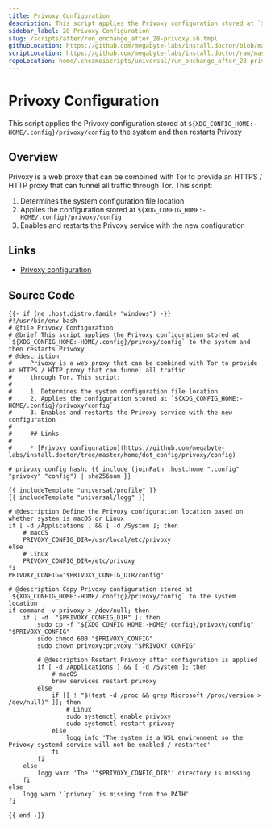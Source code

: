 ```yaml
---
title: Privoxy Configuration
description: This script applies the Privoxy configuration stored at `${XDG_CONFIG_HOME:-HOME/.config}/privoxy/config` to the system and then restarts Privoxy
sidebar_label: 28 Privoxy Configuration
slug: /scripts/after/run_onchange_after_28-privoxy.sh.tmpl
githubLocation: https://github.com/megabyte-labs/install.doctor/blob/master/home/.chezmoiscripts/universal/run_onchange_after_28-privoxy.sh.tmpl
scriptLocation: https://github.com/megabyte-labs/install.doctor/raw/master/home/.chezmoiscripts/universal/run_onchange_after_28-privoxy.sh.tmpl
repoLocation: home/.chezmoiscripts/universal/run_onchange_after_28-privoxy.sh.tmpl
---
```

# Privoxy Configuration

This script applies the Privoxy configuration stored at `${XDG_CONFIG_HOME:-HOME/.config}/privoxy/config` to the system and then restarts Privoxy

## Overview

Privoxy is a web proxy that can be combined with Tor to provide an HTTPS / HTTP proxy that can funnel all traffic
through Tor. This script:

1. Determines the system configuration file location
2. Applies the configuration stored at `${XDG_CONFIG_HOME:-HOME/.config}/privoxy/config`
3. Enables and restarts the Privoxy service with the new configuration

## Links

* [Privoxy configuration](https://github.com/megabyte-labs/install.doctor/tree/master/home/dot_config/privoxy/config)



## Source Code

```
{{- if (ne .host.distro.family "windows") -}}
#!/usr/bin/env bash
# @file Privoxy Configuration
# @brief This script applies the Privoxy configuration stored at `${XDG_CONFIG_HOME:-HOME/.config}/privoxy/config` to the system and then restarts Privoxy
# @description
#     Privoxy is a web proxy that can be combined with Tor to provide an HTTPS / HTTP proxy that can funnel all traffic
#     through Tor. This script:
#
#     1. Determines the system configuration file location
#     2. Applies the configuration stored at `${XDG_CONFIG_HOME:-HOME/.config}/privoxy/config`
#     3. Enables and restarts the Privoxy service with the new configuration
#
#     ## Links
#
#     * [Privoxy configuration](https://github.com/megabyte-labs/install.doctor/tree/master/home/dot_config/privoxy/config)

# privoxy config hash: {{ include (joinPath .host.home ".config" "privoxy" "config") | sha256sum }}

{{ includeTemplate "universal/profile" }}
{{ includeTemplate "universal/logg" }}

# @description Define the Privoxy configuration location based on whether system is macOS or Linux
if [ -d /Applications ] && [ -d /System ]; then
    # macOS
    PRIVOXY_CONFIG_DIR=/usr/local/etc/privoxy
else
    # Linux
    PRIVOXY_CONFIG_DIR=/etc/privoxy
fi
PRIVOXY_CONFIG="$PRIVOXY_CONFIG_DIR/config"

# @description Copy Privoxy configuration stored at `${XDG_CONFIG_HOME:-HOME/.config}/privoxy/config` to the system location
if command -v privoxy > /dev/null; then
    if [ -d  "$PRIVOXY_CONFIG_DIR" ]; then
        sudo cp -f "${XDG_CONFIG_HOME:-HOME/.config}/privoxy/config" "$PRIVOXY_CONFIG"
        sudo chmod 600 "$PRIVOXY_CONFIG"
        sudo chown privoxy:privoxy "$PRIVOXY_CONFIG"

        # @description Restart Privoxy after configuration is applied
        if [ -d /Applications ] && [ -d /System ]; then
            # macOS
            brew services restart privoxy
        else
            if [[ ! "$(test -d /proc && grep Microsoft /proc/version > /dev/null)" ]]; then
                # Linux
                sudo systemctl enable privoxy
                sudo systemctl restart privoxy
            else
                logg info 'The system is a WSL environment so the Privoxy systemd service will not be enabled / restarted'
            fi
        fi
    else
        logg warn 'The '"$PRIVOXY_CONFIG_DIR"' directory is missing'
    fi
else
    logg warn '`privoxy` is missing from the PATH'
fi

{{ end -}}
```
